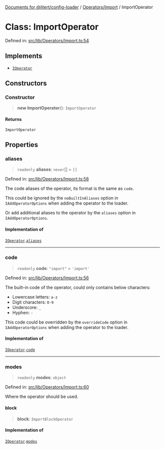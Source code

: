 [Documents for @litert/config-loader](../../../index.md) / [Operators/Import](../index.md) / ImportOperator

# Class: ImportOperator

Defined in: [src/lib/Operators/Import.ts:54](https://github.com/litert/config-loader.js/blob/master/src/lib/Operators/Import.ts#L54)

## Implements

- [`IOperator`](../../../Declaration/interfaces/IOperator.md)

## Constructors

### Constructor

> **new ImportOperator**(): `ImportOperator`

#### Returns

`ImportOperator`

## Properties

### aliases

> `readonly` **aliases**: `never`[] = `[]`

Defined in: [src/lib/Operators/Import.ts:58](https://github.com/litert/config-loader.js/blob/master/src/lib/Operators/Import.ts#L58)

The code aliases of the operator, its format is the same as `code`.

This could be ignored by the `noBuiltInAliases` option in `IAddOperatorOptions`
when adding the operator to the loader.

Or add additional aliases to the operator by the `aliases` option in `IAddOperatorOptions`.

#### Implementation of

[`IOperator`](../../../Declaration/interfaces/IOperator.md).[`aliases`](../../../Declaration/interfaces/IOperator.md#aliases)

***

### code

> `readonly` **code**: `"import"` = `'import'`

Defined in: [src/lib/Operators/Import.ts:56](https://github.com/litert/config-loader.js/blob/master/src/lib/Operators/Import.ts#L56)

The built-in code of the operator, could only contains below characters:

- Lowercase letters: `a-z`
- Digit characters: `0-9`
- Underscore: `_`
- Hyphen: `-`

This code could be overridden by the `overrideCode` option in `IAddOperatorOptions`
when adding the operator to the loader.

#### Implementation of

[`IOperator`](../../../Declaration/interfaces/IOperator.md).[`code`](../../../Declaration/interfaces/IOperator.md#code)

***

### modes

> `readonly` **modes**: `object`

Defined in: [src/lib/Operators/Import.ts:60](https://github.com/litert/config-loader.js/blob/master/src/lib/Operators/Import.ts#L60)

Where the operator should be used.

#### block

> **block**: `ImportBlockOperator`

#### Implementation of

[`IOperator`](../../../Declaration/interfaces/IOperator.md).[`modes`](../../../Declaration/interfaces/IOperator.md#modes)
